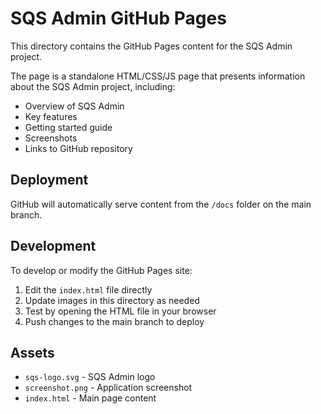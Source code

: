 # SQS Admin GitHub Pages

This directory contains the GitHub Pages content for the SQS Admin project. 

The page is a standalone HTML/CSS/JS page that presents information about the SQS Admin project, including:

- Overview of SQS Admin
- Key features
- Getting started guide
- Screenshots
- Links to GitHub repository

## Deployment

GitHub will automatically serve content from the `/docs` folder on the main branch.

## Development

To develop or modify the GitHub Pages site:

1. Edit the `index.html` file directly
2. Update images in this directory as needed
3. Test by opening the HTML file in your browser
4. Push changes to the main branch to deploy

## Assets

- `sqs-logo.svg` - SQS Admin logo
- `screenshot.png` - Application screenshot
- `index.html` - Main page content